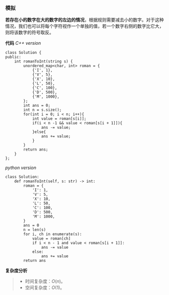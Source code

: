 ### 模拟
**若存在小的数字在大的数字的左边的情况**，根据规则需要减去小的数字。对于这种情况，我们也可以将每个字符视作一个单独的值，若一个数字右侧的数字比它大，则将该数字的符号取反。

**代码**
*C++ version*
```
class Solution {
public:
    int romanToInt(string s) {
        unordered_map<char, int> roman = {
            {'I', 1},
            {'V', 5},
            {'X', 10},
            {'L', 50},
            {'C', 100},
            {'D', 500},
            {'M', 1000},
        };
        int ans = 0;
        int n = s.size();
        for(int i = 0; i < n; i++){
            int value = roman[s[i]];
            if(i < n -1 && value < roman[s[i + 1]]){
                ans -= value;
            }else{
                ans += value;
            }
        }
        return ans;
    }
};
```
*python version*
```
class Solution:
    def romanToInt(self, s: str) -> int:
        roman = {
            'I': 1,
            'V': 5,
            'X': 10,
            'L': 50,
            'C': 100,
            'D': 500,
            'M': 1000, 
        }
        ans = 0
        n = len(s)
        for i, ch in enumerate(s):
            value = roman[ch]
            if i < n - 1 and value < roman[s[i + 1]]:
                ans -= value
            else:
                ans += value
        return ans
```

**复杂度分析**
> - 时间复杂度：$O(n)$。
> - 空间复杂度：$O(1)$。
